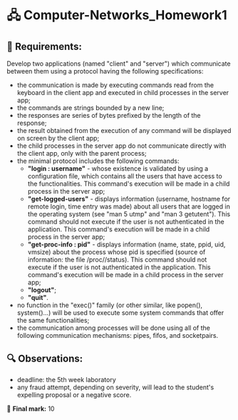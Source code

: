# 🖧 Computer-Networks_Homework1

## 🧾 Requirements:

Develop two applications (named "client" and "server") which communicate between them using a protocol having the following specifications:

- the communication is made by executing commands read from the keyboard in the client app and executed in child processes in the server app;
- the commands are strings bounded by a new line;
- the responses are series of bytes prefixed by the length of the response;
- the result obtained from the execution of any command will be displayed on screen by the client app;
- the child processes in the server app do not communicate directly with the client app, only with the parent process;
- the minimal protocol includes the following commands:
    - **"login : username"** - whose existence is validated by using a configuration file, which contains all the users that have access to the functionalities. This command's execution will be made in a child process in the server app;
    - **"get-logged-users"** - displays information (username, hostname for remote login, time entry was made) about all users that are logged in the operating system (see "man 5 utmp" and "man 3 getutent"). This command should not execute if the user is not authenticated in the application. This command's execution will be made in a child process in the server app;
    - **"get-proc-info : pid"** - displays information (name, state, ppid, uid, vmsize) about the process whose pid is specified (source of information: the file /proc/<pid>/status). This command should not execute if the user is not authenticated in the application. This command's execution will be made in a child process in the server app;
    - **"logout"**;
    - **"quit"**.
- no function in the "exec()" family (or other similar, like popen(), system()...) will be used to execute some system commands that offer the same functionalities;
- the communication among processes will be done using all of the following communication mechanisms: pipes, fifos, and socketpairs.

## 🔍 Observations:
- deadline: the 5th week laboratory
- any fraud attempt, depending on severity, will lead to the student's expelling proposal or a negative score.

📝 **Final mark:** 10
